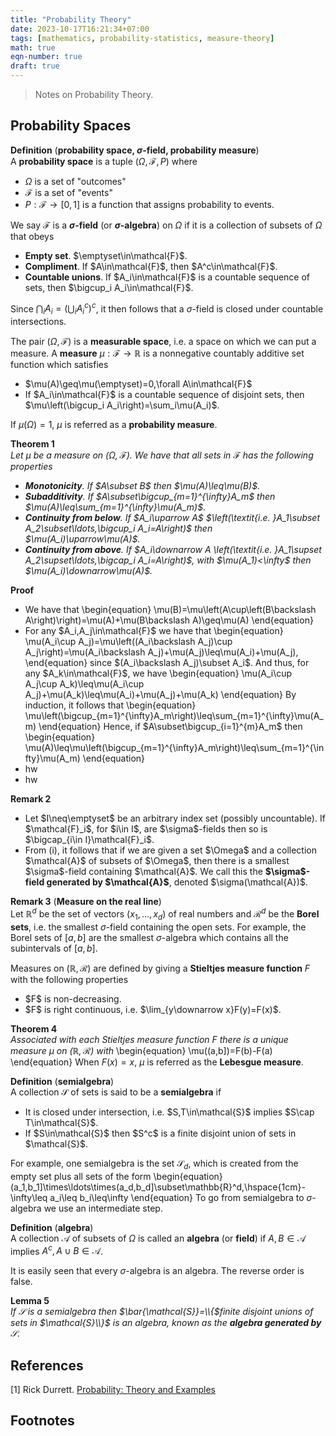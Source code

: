 ```yaml
---
title: "Probability Theory"
date: 2023-10-17T16:21:34+07:00
tags: [mathematics, probability-statistics, measure-theory]
math: true
eqn-number: true
draft: true
---
```

> Notes on Probability Theory.
<!--more-->

## Probability Spaces
**Definition** (**probability space, $\sigma$-field, probability measure**)  
A **probability space** is a tuple $(\Omega,\mathcal{F},P)$ where
- $\Omega$ is a set of "outcomes"
- $\mathcal{F}$ is a set of "events"
- $P:\mathcal{F}\to[0,1]$ is a function that assigns probability to events.

We say $\mathcal{F}$ is a **$\sigma$-field** (or **$\sigma$-algebra**) on $\Omega$ if it is a collection of subsets of $\Omega$ that obeys
<ul id='roman-list'>
	<li>
		<b>Empty set</b>. $\emptyset\in\mathcal{F}$.
	</li>
	<li>
		<b>Compliment</b>. If $A\in\mathcal{F}$, then $A^c\in\mathcal{F}$.
	</li>
	<li>
		<b>Countable unions</b>. If $A_i\in\mathcal{F}$ is a countable sequence of sets, then $\bigcup_i A_i\in\mathcal{F}$.
	</li>
</ul>

Since $\bigcap_i A_i=\left(\bigcup_i A_i^c\right)^c$, it then follows that a $\sigma$-field is closed under countable intersections.

The pair $(\Omega,\mathcal{F})$ is a **measurable space**, i.e. a space on which we can put a measure. A **measure** $\mu:\mathcal{F}\to\mathbb{R}$ is a nonnegative countably additive set function which satisfies
<ul id='roman-list'>
	<li>
		$\mu(A)\geq\mu(\emptyset)=0,\forall A\in\mathcal{F}$
	</li>
	<li>
		If $A_i\in\mathcal{F}$ is a countable sequence of disjoint sets, then $\mu\left(\bigcup_i A_i\right)=\sum_i\mu(A_i)$.
	</li>
</ul>

If $\mu(\Omega)=1$, $\mu$ is referred as a **probability measure**.

**Theorem 1**  
*Let $\mu$ be a measure on $(\Omega,\mathcal{F})$. We have that all sets in $\mathcal{F}$ has the following properties*
<ul id='roman-list' style='font-style: italic;'>
	<li>
		<b>Monotonicity</b>. If $A\subset B$ then $\mu(A)\leq\mu(B)$.
	</li>
	<li>
		<b>Subadditivity</b>. If $A\subset\bigcup_{m=1}^{\infty}A_m$ then $\mu(A)\leq\sum_{m=1}^{\infty}\mu(A_m)$.
	</li>
	<li>
		<b>Continuity from below</b>. If $A_i\uparrow A$ $\left(\textit{i.e. }A_1\subset A_2\subset\ldots,\bigcup_i A_i=A\right)$ then $\mu(A_i)\uparrow\mu(A)$.
	</li>
	<li>
		<b>Continuity from above</b>. If $A_i\downarrow A \left(\textit{i.e. }A_1\supset A_2\supset\ldots,\bigcap_i A_i=A\right)$, with $\mu(A_1)<\infty$ then $\mu(A_i)\downarrow\mu(A)$.
	</li>
</ul>

**Proof**
<ul id='roman-list'>
	<li>
		We have that
		\begin{equation}
		\mu(B)=\mu\left(A\cup\left(B\backslash A\right)\right)=\mu(A)+\mu(B\backslash A)\geq\mu(A)
		\end{equation}
	</li>
	<li>
		For any $A_i,A_j\in\mathcal{F}$ we have that
		\begin{equation}
		\mu(A_i\cup A_j)=\mu\left((A_i\backslash A_j)\cup A_j\right)=\mu(A_i\backslash A_j)+\mu(A_j)\leq\mu(A_i)+\mu(A_j),
		\end{equation}
		since $(A_i\backslash A_j)\subset A_i$. And thus, for any $A_k\in\mathcal{F}$, we have
		\begin{equation}
		\mu(A_i\cup A_j\cup A_k)\leq\mu(A_i\cup A_j)+\mu(A_k)\leq\mu(A_i)+\mu(A_j)+\mu(A_k)
		\end{equation}
		By induction, it follows that
		\begin{equation}
		\mu\left(\bigcup_{m=1}^{\infty}A_m\right)\leq\sum_{m=1}^{\infty}\mu(A_m)
		\end{equation}
		Hence, if $A\subset\bigcup_{i=1}^{m}A_m$ then
		\begin{equation}
		\mu(A)\leq\mu\left(\bigcup_{m=1}^{\infty}A_m\right)\leq\sum_{m=1}^{\infty}\mu(A_m)
		\end{equation}
	</li>
	<li>
		hw
	</li>
	<li>
		hw
	</li>
</ul>

**Remark 2**
<ul>
	<li>
		Let $I\neq\emptyset$ be an arbitrary index set (possibly uncountable). If $\mathcal{F}_i$, for $i\in I$, are $\sigma$-fields then so is $\bigcap_{i\in I}\mathcal{F}_i$.
	</li>
	<li>
		From (i), it follows that if we are given a set $\Omega$ and a collection $\mathcal{A}$ of subsets of $\Omega$, then there is a smallest $\sigma$-field containing $\mathcal{A}$. We call this the <b>$\sigma$-field generated by $\mathcal{A}$</b>, denoted $\sigma(\mathcal{A})$.
	</li>
</ul>

**Remark 3** (**Measure on the real line**)  
Let $\mathbb{R}^d$ be the set of vectors $(x_1,\ldots,x_d)$ of real numbers and $\mathcal{R}^d$ be the **Borel sets**, i.e. the smallest $\sigma$-field containing the open sets. For example, the Borel sets of $[a,b]$ are the smallest $\sigma$-algebra which contains all the subintervals of $[a,b]$.

Measures on $(\mathbb{R},\mathcal{R})$ are defined by giving a **Stieltjes measure function** $F$ with the following properties
<ul id='roman-list'>
	<li>
		$F$ is non-decreasing.
	</li>
	<li>
		$F$ is right continuous, i.e. $\lim_{y\downarrow x}F(y)=F(x)$.
	</li>
</ul>

**Theorem 4**  
*Associated with each Stieltjes measure function $F$ there is a unique measure $\mu$ on $(\mathbb{R},\mathcal{R})$ with*
\begin{equation}
\mu((a,b])=F(b)-F(a)
\end{equation}
When $F(x)=x$, $\mu$ is referred as the **Lebesgue measure**.

**Definition** (**semialgebra**)  
A collection $\mathcal{S}$ of sets is said to be a **semialgebra** if
<ul id='roman-list'>
	<li>
		It is closed under intersection, i.e. $S,T\in\mathcal{S}$ implies $S\cap T\in\mathcal{S}$.
	</li>
	<li>
		If $S\in\mathcal{S}$ then $S^c$ is a finite disjoint union of sets in $\mathcal{S}$.
	</li>
</ul>

For example, one semialgebra is the set $\mathcal{S}_d$, which is created from the empty set plus all sets of the form
\begin{equation}
(a_1,b_1]\times\ldots\times(a_d,b_d]\subset\mathbb{R}^d,\hspace{1cm}-\infty\leq a_i\leq b_i\leq\infty
\end{equation}
To go from semialgebra to $\sigma$-algebra we use an intermediate step.

**Definition** (**algebra**)  
A collection $\mathcal{A}$ of subsets of $\Omega$ is called an **algebra** (or **field**) if $A,B\in\mathcal{A}$ implies $A^c,A\cup B\in\mathcal{A}$.

It is easily seen that every $\sigma$-algebra is an algebra. The reverse order is false.

**Lemma 5**  
*If $\mathcal{S}$ is a semialgebra then $\bar{\mathcal{S}}=\\{$finite disjoint unions of sets in $\mathcal{S}\\}$ is an algebra, known as the **algebra generated by** $\mathcal{S}$*.



## References
[1] Rick Durrett. [Probability: Theory and Examples](#)

## Footnotes
